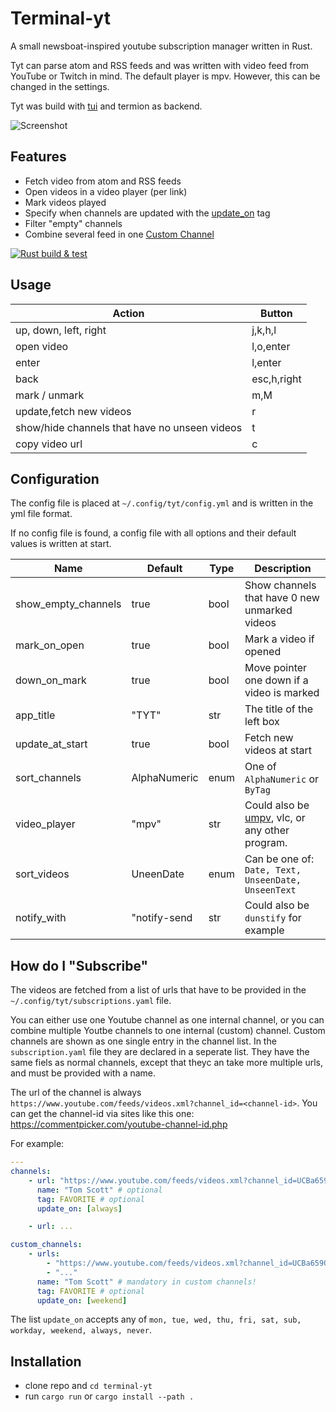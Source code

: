# Terminal-yt

A small newsboat-inspired youtube subscription manager written in Rust.

Tyt can parse atom and RSS feeds and was written with video feed from YouTube or Twitch in mind.
The default player is mpv. However, this can be changed in the settings.

Tyt was build with [tui](https://github.com/fdehau/tui-rs) and termion as backend.

![Screenshot](https://user-images.githubusercontent.com/57965027/138331749-8eed019d-8825-459f-bd87-177a98eaf61b.png)

## Features

- Fetch video from atom and RSS feeds
- Open videos in a video player (per link)
- Mark videos played
- Specify when channels are updated with the [update_on](#how-do-i-subscribe) tag
- Filter "empty" channels
- Combine several feed in one [Custom Channel](#how-do-i-subscribe)

[![Rust build & test](https://github.com/jooooscha/terminal-yt/actions/workflows/rust.yml/badge.svg)](https://github.com/jooooscha/terminal-yt/actions/workflows/rust.yml)

## Usage

| Action                                        | Button      |
|-----------------------------------------------|-------------|
| up, down, left, right                         | j,k,h,l     |
| open video                                    | l,o,enter   |
| enter                                         | l,enter     |
| back                                          | esc,h,right |
| mark / unmark                                 | m,M         |
| update,fetch new videos                       | r           |
| show/hide channels that have no unseen videos | t           |
| copy video url                                | c           |

## Configuration

The config file is placed at ` ~/.config/tyt/config.yml ` and is written in the yml file format.

If no config file is found, a config file with all options and their default values is written at start.

| Name                   | Default      | Type | Description                                                                                                                            |
|------------------------|--------------|------|----------------------------------------------------------------------------------------------------------------------------------------|
| show_empty_channels    | true         | bool | Show channels that have 0 new unmarked videos                                                                                          |
| mark_on_open           | true         | bool | Mark a video if opened                                                                                                                 |
| down_on_mark           | true         | bool | Move pointer one down if a video is marked                                                                                             |
| app_title              | "TYT"        | str  | The title of the left box                                                                                                              |
| update_at_start        | true         | bool | Fetch new videos at start                                                                                                              |
| sort_channels          | AlphaNumeric | enum | One of `AlphaNumeric` or `ByTag`                                                                                                       |
| video_player           | "mpv"        | str  | Could also be [umpv](https://raw.githubusercontent.com/mpv-player/mpv/master/TOOLS/umpv), vlc, or any other program.                   |
| sort_videos            | UneenDate    | enum | Can be one of: `Date, Text, UnseenDate, UnseenText`                                                                                    |
| notify_with            | "notify-send | str  | Could also be `dunstify` for example                                                                                                   |

## How do I "Subscribe"

The videos are fetched from a list of urls that have to be provided in the ` ~/.config/tyt/subscriptions.yaml ` file.

You can either use one Youtube channel as one internal channel, or you can combine multiple Youtbe channels to one internal (custom) channel.
Custom channels are shown as one single entry in the channel list.
In the `subscription.yaml` file they are declared in a seperate list. They have the same fiels as normal channels, except that theyc an take more multiple urls, and must be provided with a name.

The url of the channel is always `https://www.youtube.com/feeds/videos.xml?channel_id=<channel-id>`. You can get the channel-id via sites like this one: https://commentpicker.com/youtube-channel-id.php

For example:

``` yaml
---
channels:
    - url: "https://www.youtube.com/feeds/videos.xml?channel_id=UCBa659QWEk1AI4Tg--mrJ2A" # feed url
      name: "Tom Scott" # optional
      tag: FAVORITE # optional
      update_on: [always]

    - url: ...

custom_channels:
    - urls:
        - "https://www.youtube.com/feeds/videos.xml?channel_id=UCBa659QWEk1AI4Tg--mrJ2A" # feed url
        - "..."
      name: "Tom Scott" # mandatory in custom channels!
      tag: FAVORITE # optional
      update_on: [weekend]
```

The list `update_on` accepts any of `mon, tue, wed, thu, fri, sat, sub, workday, weekend, always, never`.


## Installation

- clone repo and `cd terminal-yt`
- run `cargo run` or `cargo install --path .`
